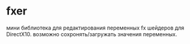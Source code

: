 fxer
====
мини библиотека для редактирования переменных fx шейдеров для DirectX10. 
возможно сохронять/загружать значения переменных.
